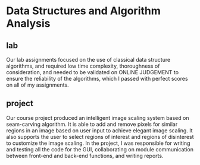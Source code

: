 # Data Structures and Algorithm Analysis
## lab
Our lab assignments focused on the use of classical data structure algorithms, and required low time complexity, thoroughness of consideration, and needed to be validated on ONLINE JUDGEMENT to ensure the reliability of the algorithms, which I passed with perfect scores on all of my assignments.

## project
Our course project produced an intelligent image scaling system based on seam-carving algorithm. It is able to add and remove pixels for similar regions in an image based on user input to achieve elegant image scaling. It also supports the user to select regions of interest and regions of disinterest to customize the image scaling.
In the project, I was responsible for writing and testing all the code for the GUI, collaborating on module communication between front-end and back-end functions, and writing reports.

